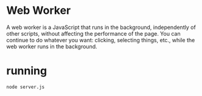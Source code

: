 # Web Worker
A web worker is a JavaScript that runs in the background, independently of other scripts, without affecting the performance of the page. You can continue to do whatever you want: clicking, selecting things, etc., while the web worker runs in the background.

# running 
`node server.js`
